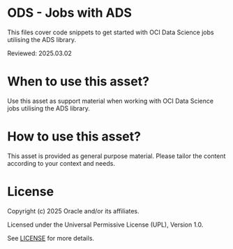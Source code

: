 # ODS - Jobs with ADS
 
This files cover code snippets to get started with OCI Data Science jobs utilising the ADS library.

Reviewed: 2025.03.02
 

# When to use this asset?

Use this asset as support material when working with OCI Data Science jobs utilising the ADS library.


# How to use this asset?

This asset is provided as general purpose material. Please tailor the content according to your context and needs.


# License
 
Copyright (c) 2025 Oracle and/or its affiliates.
 
Licensed under the Universal Permissive License (UPL), Version 1.0.
 
See [LICENSE](https://github.com/oracle-devrel/technology-engineering/blob/main/LICENSE) for more details.
